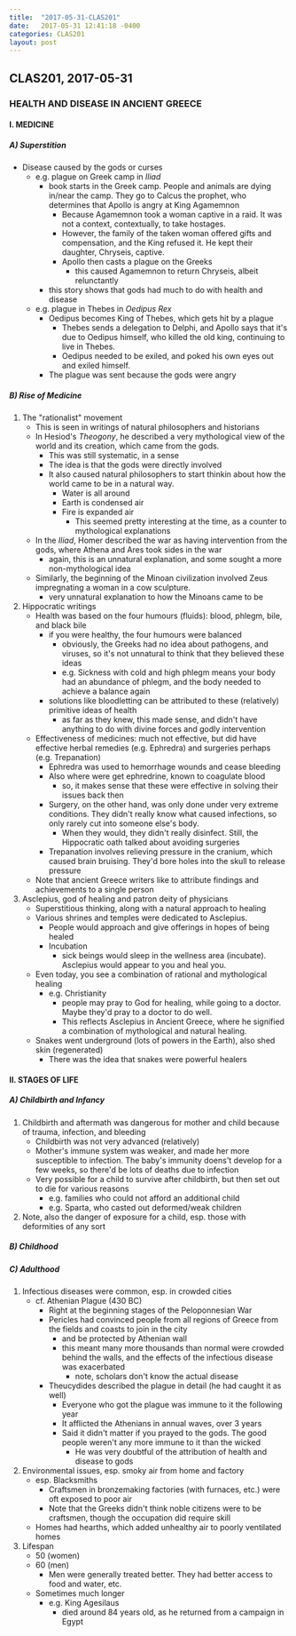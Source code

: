 ```yaml
---
title:  "2017-05-31-CLAS201"
date:   2017-05-31 12:41:18 -0400
categories: CLAS201
layout: post
---
```

## CLAS201, 2017-05-31



### HEALTH AND DISEASE IN ANCIENT GREECE


#### I. MEDICINE

##### A) Superstition

* Disease caused by the gods or curses
    - e.g. plague on Greek camp in *Iliad*
        + book starts in the Greek camp. People and animals are dying in/near the camp. They go to Calcus the prophet, who determines that Apollo is angry at King Agamemnon
            * Because Agamemnon took a woman captive in a raid. It was not a context, contextually, to take hostages.
            * However, the family of the taken woman offered gifts and compensation, and the King refused it. He kept their daughter, Chryseis, captive.
            * Apollo then casts a plague on the Greeks
                - this caused Agamemnon to return Chryseis, albeit relunctantly
        + this story shows that gods had much to do with health and disease
    - e.g. plague in Thebes in *Oedipus Rex*
        + Oedipus becomes King of Thebes, which gets hit by a plague
            * Thebes sends a delegation to Delphi, and Apollo says that it's due to Oedipus himself, who killed the old king, continuing to live in Thebes.
            * Oedipus needed to be exiled, and poked his own eyes out and exiled himself.
        + The plague was sent because the gods were angry

##### B) Rise of Medicine

1. The "rationalist" movement
    * This is seen in writings of natural philosophers and historians
    * In Hesiod's *Theogony*, he described a very mythological view of the world and its creation, which came from the gods.
        - This was still systematic, in a sense
        - The idea is that the gods were directly involved
        - It also caused natural philosophers to start thinkin about how the world came to be in a natural way.
            + Water is all around
            + Earth is condensed air
            + Fire is expanded air
                * This seemed pretty interesting at the time, as a counter to mythological explanations
    * In the *Iliad*, Homer described the war as having intervention from the gods, where Athena and Ares took sides in the war
        - again, this is an unnatural explanation, and some sought a more non-mythological idea
    * Similarly, the beginning of the Minoan civilization involved Zeus impregnating a woman in a cow sculpture.
        - very unnatural explanation to how the Minoans came to be
2. Hippocratic writings
    * Health was based on the four humours (fluids): blood, phlegm, bile, and black bile
        - if you were healthy, the four humours were balanced
            + obviously, the Greeks had no idea about pathogens, and viruses, so it's not unnatural to think that they believed these ideas
            + e.g. Sickness with cold and high phlegm means your body had an abundance of phlegm, and the body needed to achieve a balance again
        - solutions like bloodletting can be attributed to these (relatively) primitive ideas of health
            + as far as they knew, this made sense, and didn't have anything to do with divine forces and godly intervention
    * Effectiveness of medicines: much not effective, but did have effective herbal remedies (e.g. Ephredra) and surgeries perhaps (e.g. Trepanation)
        - Ephredra was used to hemorrhage wounds and cease bleeding
        - Also where were get ephredrine, known to coagulate blood
            + so, it makes sense that these were effective in solving their issues back then
        - Surgery, on the other hand, was only done under very extreme conditions. They didn't really know what caused infections, so only rarely cut into someone else's body.
            + When they would, they didn't really disinfect. Still, the Hippocratic oath talked about avoiding surgeries
        - Trepanation involves relieving pressure in the cranium, which caused brain bruising. They'd bore holes into the skull to release pressure
    * Note that ancient Greece writers like to attribute findings and achievements to a single person
3. Asclepius, god of healing and patron deity of physicians
    * Superstitious thinking, along with a natural approach to healing
    * Various shrines and temples were dedicated to Asclepius.
        - People would approach and give offerings in hopes of being healed
        - Incubation
            + sick beings would sleep in the wellness area (incubate). Asclepius would appear to you and heal you.
    * Even today, you see a combination of rational and mythological healing
        - e.g. Christianity
            + people may pray to God for healing, while going to a doctor. Maybe they'd pray to a doctor to do well.
            + This reflects Asclepius in Ancient Greece, where he signified a combination of mythological and natural healing.
    * Snakes went underground (lots of powers in the Earth), also shed skin (regenerated)
        - There was the idea that snakes were powerful healers
        

#### II. STAGES OF LIFE

##### A) Childbirth and Infancy

1. Childbirth and aftermath was dangerous for mother and child because of trauma, infection, and bleeding
    * Childbirth was not very advanced (relatively)
    * Mother's immune system was weaker, and made her more susceptible to infection. The baby's immunity doens't develop for a few weeks, so there'd be lots of deaths due to infection
    * Very possible for a child to survive after childbirth, but then set out to die for various reasons
        - e.g. families who could not afford an additional child
        - e.g. Sparta, who casted out deformed/weak children
2. Note, also the danger of exposure for a child, esp. those with deformities of any sort

##### B) Childhood

##### C) Adulthood

1. Infectious diseases were common, esp. in crowded cities
    * cf. Athenian Plague (430 BC)
        - Right at the beginning stages of the Peloponnesian War
        - Pericles had convinced people from all regions of Greece from the fields and coasts to join in the city
            + and be protected by Athenian wall
            + this meant many more thousands than normal were crowded behind the walls, and the effects of the infectious disease was exacerbated
                * note, scholars don't know the actual disease
        - Theucydides described the plague in detail (he had caught it as well)
            + Everyone who got the plague was immune to it the following year
            + It afflicted the Athenians in annual waves, over 3 years
            + Said it didn't matter if you prayed to the gods. The good people weren't any more immune to it than the wicked
                * He was very doubtful of the attribution of health and disease to gods
2. Environmental issues, esp. smoky air from home and factory
    * esp. Blacksmiths
        - Craftsmen in bronzemaking factories (with furnaces, etc.) were oft exposed to poor air
        - Note that the Greeks didn't think noble citizens were to be craftsmen, though the occupation did require skill
    * Homes had hearths, which added unhealthy air to poorly ventilated homes
3. Lifespan
    * 50 (women)
    * 60 (men)
        - Men were generally treated better. They had better access to food and water, etc.
    * Sometimes much longer
        - e.g. King Agesilaus
            + died around 84 years old, as he returned from a campaign in Egypt